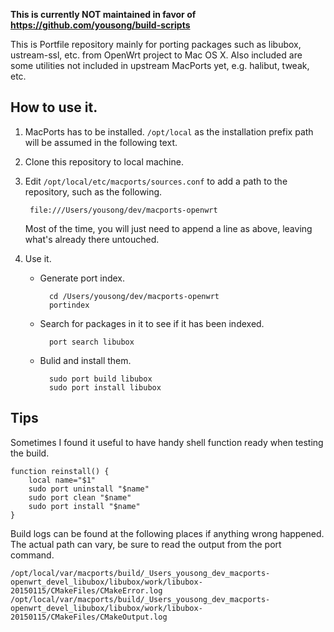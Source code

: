 **This is currently NOT maintained in favor of https://github.com/yousong/build-scripts**

This is Portfile repository mainly for porting packages such as libubox, ustream-ssl, etc. from OpenWrt project to Mac OS X.  Also included are some utilities not included in upstream MacPorts yet, e.g. halibut, tweak, etc.

## How to use it.

1. MacPorts has to be installed.  `/opt/local` as the installation prefix path will be assumed in the following text.
2. Clone this repository to local machine.
3. Edit `/opt/local/etc/macports/sources.conf` to add a path to the repository, such as the following.

		file:///Users/yousong/dev/macports-openwrt

	Most of the time, you will just need to append a line as above, leaving what's already there untouched.

4. Use it.

	- Generate port index.

			cd /Users/yousong/dev/macports-openwrt
			portindex

	- Search for packages in it to see if it has been indexed.

			port search libubox

	- Bulid and install them.

			sudo port build libubox
			sudo port install libubox


## Tips

Sometimes I found it useful to have handy shell function ready when testing the build.

	function reinstall() {
		local name="$1"
		sudo port uninstall "$name"
		sudo port clean "$name"
		sudo port install "$name"
	}

Build logs can be found at the following places if anything wrong happened.  The actual path can vary, be sure to read the output from the port command.

	/opt/local/var/macports/build/_Users_yousong_dev_macports-openwrt_devel_libubox/libubox/work/libubox-20150115/CMakeFiles/CMakeError.log
	/opt/local/var/macports/build/_Users_yousong_dev_macports-openwrt_devel_libubox/libubox/work/libubox-20150115/CMakeFiles/CMakeOutput.log
